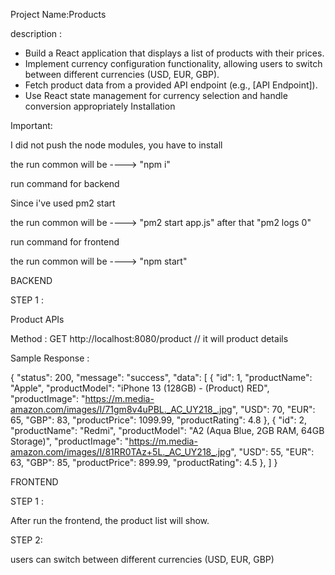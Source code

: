 Project Name:Products

description :

- Build a React application that displays a list of products with their prices.
- Implement currency configuration functionality, allowing users to switch between different currencies (USD, EUR, GBP).
- Fetch product data from a provided API endpoint (e.g., [API Endpoint]).
- Use React state management for currency selection and handle conversion appropriately Installation


Important:
  
I did not push the node modules, you have to install 

the run common will be ----> "npm i"

run command  for backend

Since i've used pm2 start 

the run common will be ----> "pm2 start app.js" after that "pm2 logs 0"

run command  for frontend

the run common will be ----> "npm start" 


BACKEND

STEP 1 :

Product APIs

Method : GET http://localhost:8080/product // it will product details

Sample Response :

{
    "status": 200,
    "message": "success",
    "data": [
{
            "id": 1,
            "productName": "Apple",
            "productModel": "iPhone 13 (128GB) - (Product) RED",
            "productImage": "https://m.media-amazon.com/images/I/71gm8v4uPBL._AC_UY218_.jpg",
            "USD": 70,
            "EUR": 65,
            "GBP": 83,
            "productPrice": 1099.99,
            "productRating": 4.8
        },
        {
            "id": 2,
            "productName": "Redmi",
            "productModel": "A2 (Aqua Blue, 2GB RAM, 64GB Storage)",
            "productImage": "https://m.media-amazon.com/images/I/81RR0TAz+5L._AC_UY218_.jpg",
            "USD": 55,
            "EUR": 63,
            "GBP": 85,
            "productPrice": 899.99,
            "productRating": 4.5
        },
         ]
}


FRONTEND

STEP 1 :
  
After run the frontend, the product list will show.

STEP 2:

 users can switch between different currencies (USD, EUR, GBP)  

